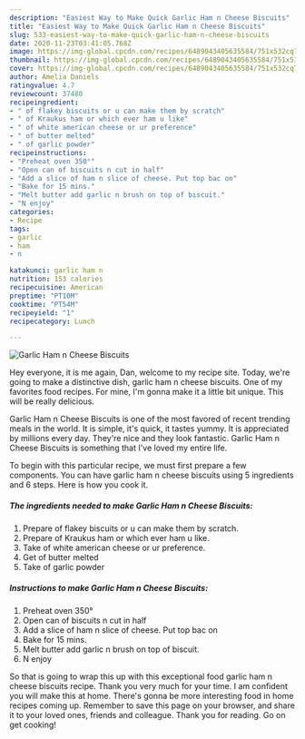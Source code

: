 ```yaml
---
description: "Easiest Way to Make Quick Garlic Ham n Cheese Biscuits"
title: "Easiest Way to Make Quick Garlic Ham n Cheese Biscuits"
slug: 533-easiest-way-to-make-quick-garlic-ham-n-cheese-biscuits
date: 2020-11-23T03:41:05.768Z
image: https://img-global.cpcdn.com/recipes/6489043405635584/751x532cq70/garlic-ham-n-cheese-biscuits-recipe-main-photo.jpg
thumbnail: https://img-global.cpcdn.com/recipes/6489043405635584/751x532cq70/garlic-ham-n-cheese-biscuits-recipe-main-photo.jpg
cover: https://img-global.cpcdn.com/recipes/6489043405635584/751x532cq70/garlic-ham-n-cheese-biscuits-recipe-main-photo.jpg
author: Amelia Daniels
ratingvalue: 4.7
reviewcount: 37480
recipeingredient:
- " of flakey biscuits or u can make them by scratch"
- " of Kraukus ham or which ever ham u like"
- " of white american cheese or ur preference"
- " of butter melted"
- " of garlic powder"
recipeinstructions:
- "Preheat oven 350°"
- "Open can of biscuits n cut in half"
- "Add a slice of ham n slice of cheese. Put top bac on"
- "Bake for 15 mins."
- "Melt butter add garlic n brush on top of biscuit."
- "N enjoy"
categories:
- Recipe
tags:
- garlic
- ham
- n

katakunci: garlic ham n 
nutrition: 153 calories
recipecuisine: American
preptime: "PT10M"
cooktime: "PT54M"
recipeyield: "1"
recipecategory: Lunch

---
```



![Garlic Ham n Cheese Biscuits](https://img-global.cpcdn.com/recipes/6489043405635584/751x532cq70/garlic-ham-n-cheese-biscuits-recipe-main-photo.jpg)

Hey everyone, it is me again, Dan, welcome to my recipe site. Today, we're going to make a distinctive dish, garlic ham n cheese biscuits. One of my favorites food recipes. For mine, I'm gonna make it a little bit unique. This will be really delicious.

Garlic Ham n Cheese Biscuits is one of the most favored of recent trending meals in the world. It is simple, it's quick, it tastes yummy. It is appreciated by millions every day. They're nice and they look fantastic. Garlic Ham n Cheese Biscuits is something that I've loved my entire life.




To begin with this particular recipe, we must first prepare a few components. You can have garlic ham n cheese biscuits using 5 ingredients and 6 steps. Here is how you cook it.

<!--inarticleads1-->

##### The ingredients needed to make Garlic Ham n Cheese Biscuits:

1. Prepare  of flakey biscuits or u can make them by scratch.
1. Prepare  of Kraukus ham or which ever ham u like.
1. Take  of white american cheese or ur preference.
1. Get  of butter melted
1. Take  of garlic powder




<!--inarticleads2-->

##### Instructions to make Garlic Ham n Cheese Biscuits:

1. Preheat oven 350°
1. Open can of biscuits n cut in half
1. Add a slice of ham n slice of cheese. Put top bac on
1. Bake for 15 mins.
1. Melt butter add garlic n brush on top of biscuit.
1. N enjoy




So that is going to wrap this up with this exceptional food garlic ham n cheese biscuits recipe. Thank you very much for your time. I am confident you will make this at home. There's gonna be more interesting food in home recipes coming up. Remember to save this page on your browser, and share it to your loved ones, friends and colleague. Thank you for reading. Go on get cooking!
